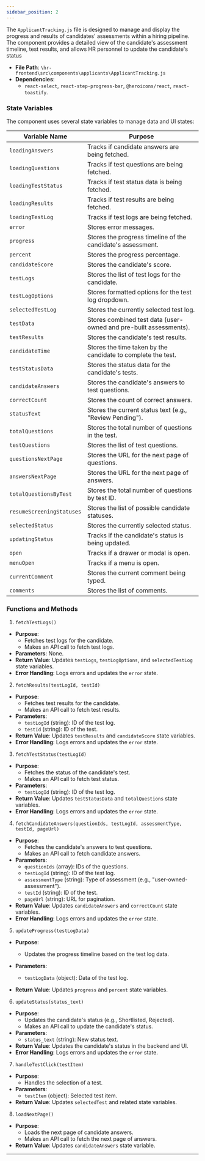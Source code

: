 ```yaml
---
sidebar_position: 2
---
```


The `ApplicantTracking.js` file is designed to manage and display the progress and results of candidates' assessments within a hiring pipeline. The component provides a detailed view of the candidate's assessment timeline, test results, and allows HR personnel to update the candidate's status 

- **File Path**: `\hr-frontend\src\components\applicants\ApplicantTracking.js`
- **Dependencies**:
  - `react-select`, `react-step-progress-bar`, `@heroicons/react`, `react-toastify`.

### State Variables
The component uses several state variables to manage data and UI states:

| Variable Name               | Purpose                                                                 |
|-----------------------------|-------------------------------------------------------------------------|
| `loadingAnswers`            | Tracks if candidate answers are being fetched.                         |
| `loadingQuestions`          | Tracks if test questions are being fetched.                            |
| `loadingTestStatus`         | Tracks if test status data is being fetched.                           |
| `loadingResults`            | Tracks if test results are being fetched.                              |
| `loadingTestLog`            | Tracks if test logs are being fetched.                                 |
| `error`                     | Stores error messages.                                                 |
| `progress`                  | Stores the progress timeline of the candidate's assessment.            |
| `percent`                   | Stores the progress percentage.                                        |
| `candidateScore`            | Stores the candidate's score.                                          |
| `testLogs`                  | Stores the list of test logs for the candidate.                        |
| `testLogOptions`            | Stores formatted options for the test log dropdown.                    |
| `selectedTestLog`           | Stores the currently selected test log.                                |
| `testData`                  | Stores combined test data (user-owned and pre-built assessments).      |
| `testResults`               | Stores the candidate's test results.                                   |
| `candidateTime`             | Stores the time taken by the candidate to complete the test.           |
| `testStatusData`            | Stores the status data for the candidate's tests.                      |
| `candidateAnswers`          | Stores the candidate's answers to test questions.                      |
| `correctCount`              | Stores the count of correct answers.                                   |
| `statusText`                | Stores the current status text (e.g., "Review Pending").               |
| `totalQuestions`            | Stores the total number of questions in the test.                      |
| `testQuestions`             | Stores the list of test questions.                                     |
| `questionsNextPage`         | Stores the URL for the next page of questions.                         |
| `answersNextPage`           | Stores the URL for the next page of answers.                           |
| `totalQuestionsByTest`      | Stores the total number of questions by test ID.                       |
| `resumeScreeningStatuses`   | Stores the list of possible candidate statuses.                        |
| `selectedStatus`            | Stores the currently selected status.                                  |
| `updatingStatus`            | Tracks if the candidate's status is being updated.                     |
| `open`                      | Tracks if a drawer or modal is open.                                   |
| `menuOpen`                  | Tracks if a menu is open.                                              |
| `currentComment`            | Stores the current comment being typed.                                |
| `comments`                  | Stores the list of comments.                                           |

### Functions and Methods

1. `fetchTestLogs()`
- **Purpose**: 
  - Fetches test logs for the candidate.
  - Makes an API call to fetch test logs.
- **Parameters**: None.
- **Return Value**: Updates `testLogs`, `testLogOptions`, and `selectedTestLog` state variables.
- **Error Handling**: Logs errors and updates the `error` state.

2. `fetchResults(testLogId, testId)`
- **Purpose**: 
  - Fetches test results for the candidate.
  - Makes an API call to fetch test results.
- **Parameters**:
  - `testLogId` (string): ID of the test log.
  - `testId` (string): ID of the test.
- **Return Value**: Updates `testResults` and `candidateScore` state variables.
- **Error Handling**: Logs errors and updates the `error` state.

3. `fetchTestStatus(testLogId)`
- **Purpose**: 
  - Fetches the status of the candidate's test.
  - Makes an API call to fetch test status.
- **Parameters**:
  - `testLogId` (string): ID of the test log.
- **Return Value**: Updates `testStatusData` and `totalQuestions` state variables.
- **Error Handling**: Logs errors and updates the `error` state.

4. `fetchCandidateAnswers(questionIds, testLogId, assessmentType, testId, pageUrl)`
- **Purpose**: 
  - Fetches the candidate's answers to test questions.
  - Makes an API call to fetch candidate answers.
- **Parameters**:
  - `questionIds` (array): IDs of the questions.
  - `testLogId` (string): ID of the test log.
  - `assessmentType` (string): Type of assessment (e.g., "user-owned-assessment").
  - `testId` (string): ID of the test.
  - `pageUrl` (string): URL for pagination.
- **Return Value**: Updates `candidateAnswers` and `correctCount` state variables.
- **Error Handling**: Logs errors and updates the `error` state.

5. `updateProgress(testLogData)`
- **Purpose**: 
  - Updates the progress timeline based on the test log data.

- **Parameters**:
  - `testLogData` (object): Data of the test log.
- **Return Value**: Updates `progress` and `percent` state variables.

6. `updateStatus(status_text)`
- **Purpose**: 
  - Updates the candidate's status (e.g., Shortlisted, Rejected).
  - Makes an API call to update the candidate's status.
- **Parameters**:
  - `status_text` (string): New status text.
- **Return Value**: Updates the candidate's status in the backend and UI.
- **Error Handling**: Logs errors and updates the `error` state.

7. `handleTestClick(testItem)`
- **Purpose**: 
  - Handles the selection of a test.
- **Parameters**:
  - `testItem` (object): Selected test item.
- **Return Value**: Updates `selectedTest` and related state variables.

8. `loadNextPage()`
- **Purpose**: 
  - Loads the next page of candidate answers.
  - Makes an API call to fetch the next page of answers.
- **Return Value**: Updates `candidateAnswers` state variable.

---

